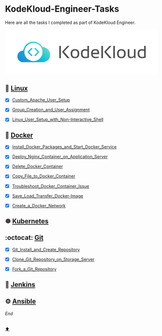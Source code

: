# KodeKloud-Engineer-Tasks
Here are all the tasks I completed as part of KodeKloud Engineer.

![Logo](https://github.com/harshitsahu2311/KodeKloud-Engineer-Tasks/blob/main/kodekloud.png)


## 🐧 [Linux](Linux)
- [x] [Custom_Apache_User_Setup](https://github.com/harshitsahu2311/KodeKloud-Engineer-Tasks/blob/main/Linux/Custom_Apache_User_Setup.md)
- [x] [Group_Creation_and_User_Assignment](https://github.com/harshitsahu2311/KodeKloud-Engineer-Tasks/blob/main/Linux/Group_Creation_and_User_Assignment.md)
- [x] [Linux_User_Setup_with_Non-Interactive_Shell](https://github.com/harshitsahu2311/KodeKloud-Engineer-Tasks/blob/main/Linux/Linux_User_Setup_with_Non-Interactive_Shell.md) 


## 🐋 [Docker](Docker)
- [x] [Install_Docker_Packages_and_Start_Docker_Service](https://github.com/harshitsahu2311/KodeKloud-Engineer-Tasks/blob/main/Docker/Install_Docker_Packages_and_Start_Docker_Service.md)
- [x] [Deploy_Nginx_Container_on_Application_Server](https://github.com/harshitsahu2311/KodeKloud-Engineer-Tasks/blob/main/Docker/Deploy_Nginx_Container_on_Application_Server.md)
- [x] [Delete_Docker_Container](https://github.com/harshitsahu2311/KodeKloud-Engineer-Tasks/blob/main/Docker/Delete_Docker_Container.md)
- [x] [Copy_File_to_Docker_Container](https://github.com/harshitsahu2311/KodeKloud-Engineer-Tasks/blob/main/Docker/Copy_File_to_Docker_Container.md)
- [x] [Troubleshoot_Docker_Container_Issue](https://github.com/harshitsahu2311/KodeKloud-Engineer-Tasks/blob/main/Docker/Troubleshoot_Docker_Container_Issue.md)
- [x] [Save_Load_Transfer_Docker-Image](https://github.com/harshitsahu2311/KodeKloud-Engineer-Tasks/blob/main/Docker/Save_Load_Transfer_Docker-Image.md)
- [x] [Create_a_Docker_Network](https://github.com/harshitsahu2311/KodeKloud-Engineer-Tasks/blob/main/Docker/Create_a_Docker_Network.md) 


## ☸️ [Kubernetes](Kubernetes)


## :octocat: [Git](Git)
- [x] [Git_Install_and_Create_Repository](https://github.com/harshitsahu2311/KodeKloud-Engineer-Tasks/blob/main/Git/Git_Install_and_Create_Repository.md)
- [x] [Clone_Git_Repository_on_Storage_Server](https://github.com/harshitsahu2311/KodeKloud-Engineer-Tasks/blob/main/Git/Clone_Git_Repository_on_Storage_Server.md)
- [x] [Fork_a_Git_Repository](https://github.com/harshitsahu2311/KodeKloud-Engineer-Tasks/blob/main/Git/Fork_a_Git_Repository.md) 


## 🚀 [Jenkins](Jenkins)


## ⚙️ [Ansible](Ansible)


###### End     
[:arrow_up:](#KodeKloud-Engineer-Tasks) 


